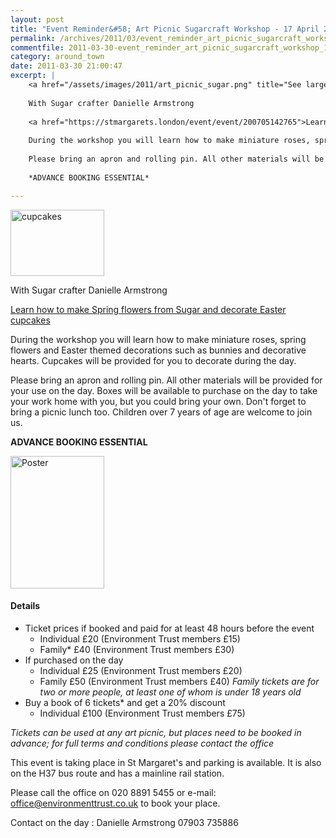 ```yaml
---
layout: post
title: "Event Reminder&#58; Art Picnic Sugarcraft Workshop - 17 April 2011"
permalink: /archives/2011/03/event_reminder_art_picnic_sugarcraft_workshop_17_a.html
commentfile: 2011-03-30-event_reminder_art_picnic_sugarcraft_workshop_17_a
category: around_town
date: 2011-03-30 21:00:47
excerpt: |
    <a href="/assets/images/2011/art_picnic_sugar.png" title="See larger version of - cupcakes"><img src="/assets/images/2011/art_picnic_sugar_thumb.png" width="150" height="106" alt="cupcakes" class="photo right" /></a>
    
    With Sugar crafter Danielle Armstrong
    
    <a href="https://stmargarets.london/event/event/200705142765">Learn how to make Spring flowers from Sugar and decorate Easter cupcakes</a>
    
    During the workshop you will learn how to make miniature roses, spring flowers and Easter themed decorations such as bunnies and decorative hearts.  Cupcakes will be provided for you to decorate during the day.
    
    Please bring an apron and rolling pin. All other materials will be provided for your use on the day.  Boxes will be available to purchase on the day to take your work home with you, but you could bring your own.  Don't forget to bring a picnic lunch too.  Children over 7 years of age are welcome to join us.
    
    *ADVANCE BOOKING ESSENTIAL*

---
```


<a href="/assets/images/2011/art_picnic_sugar.png" title="See larger version of - cupcakes"><img src="/assets/images/2011/art_picnic_sugar_thumb.png" width="150" height="106" alt="cupcakes" class="photo right" /></a>

With Sugar crafter Danielle Armstrong

[Learn how to make Spring flowers from Sugar and decorate Easter cupcakes](/event/event/200705142765)

During the workshop you will learn how to make miniature roses, spring flowers and Easter themed decorations such as bunnies and decorative hearts. Cupcakes will be provided for you to decorate during the day.

Please bring an apron and rolling pin. All other materials will be provided for your use on the day. Boxes will be available to purchase on the day to take your work home with you, but you could bring your own. Don't forget to bring a picnic lunch too. Children over 7 years of age are welcome to join us.

**ADVANCE BOOKING ESSENTIAL**

<a href="/assets/images/2011/Sugarworkshop_poster.gif" title="See larger version of - Poster"><img src="/assets/images/2011/Sugarworkshop_poster_thumb.gif" width="150" height="212" alt="Poster" class="photo right" /></a>

#### Details

-   Ticket prices if booked and paid for at least 48 hours before the event
    -   Individual £20 (Environment Trust members £15)
    -   Family\* £40 (Environment Trust members £30)
-   If purchased on the day
    -   Individual £25 (Environment Trust members £20)
    -   Family £50 (Environment Trust members £40)
        *Family tickets are for two or more people, at least one of whom is under 18 years old*
-   Buy a book of 6 tickets\* and get a 20% discount
    -   Individual £100 (Environment Trust members £75)

*Tickets can be used at any art picnic, but places need to be booked in advance; for full terms and conditions please contact the office*

This event is taking place in St Margaret's and parking is available. It is also on the H37 bus route and has a mainline rail station.

Please call the office on 020 8891 5455 or e-mail: office@environmenttrust.co.uk to book your place.

Contact on the day : Danielle Armstrong 07903 735886
